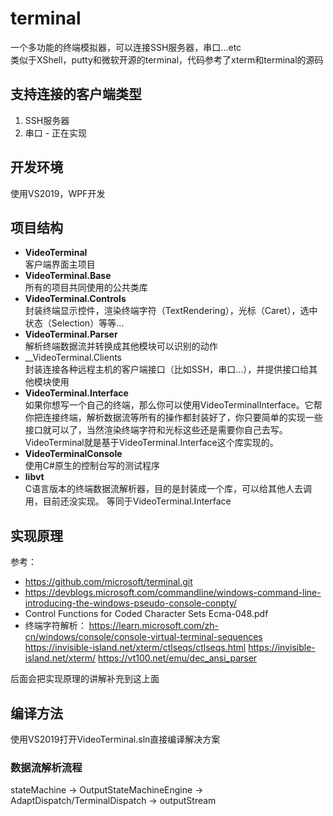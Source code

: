 
# terminal

一个多功能的终端模拟器，可以连接SSH服务器，串口...etc  
类似于XShell，putty和微软开源的terminal，代码参考了xterm和terminal的源码  

## 支持连接的客户端类型
1. SSH服务器
2. 串口 - 正在实现

## 开发环境
使用VS2019，WPF开发

## 项目结构
- __VideoTerminal__  
客户端界面主项目
- __VideoTerminal.Base__  
所有的项目共同使用的公共类库
- __VideoTerminal.Controls__  
封装终端显示控件，渲染终端字符（TextRendering），光标（Caret），选中状态（Selection）等等...
- __VideoTerminal.Parser__  
解析终端数据流并转换成其他模块可以识别的动作 
- __VideoTerminal.Clients  
封装连接各种远程主机的客户端接口（比如SSH，串口...），并提供接口给其他模块使用
- __VideoTerminal.Interface__  
如果你想写一个自己的终端，那么你可以使用VideoTerminalInterface。它帮你把连接终端，解析数据流等所有的操作都封装好了，你只要简单的实现一些接口就可以了，当然渲染终端字符和光标这些还是需要你自己去写。  
VideoTerminal就是基于VideoTerminal.Interface这个库实现的。  
- __VideoTerminalConsole__  
使用C#原生的控制台写的测试程序
- __libvt__  
C语言版本的终端数据流解析器，目的是封装成一个库，可以给其他人去调用，目前还没实现。
等同于VideoTerminal.Interface  

## 实现原理
参考：  
* https://github.com/microsoft/terminal.git
* https://devblogs.microsoft.com/commandline/windows-command-line-introducing-the-windows-pseudo-console-conpty/
* Control Functions for Coded Character Sets Ecma-048.pdf
* 终端字符解析：
https://learn.microsoft.com/zh-cn/windows/console/console-virtual-terminal-sequences
https://invisible-island.net/xterm/ctlseqs/ctlseqs.html
https://invisible-island.net/xterm/
https://vt100.net/emu/dec_ansi_parser

后面会把实现原理的讲解补充到这上面

## 编译方法
使用VS2019打开VideoTerminal.sln直接编译解决方案

### 数据流解析流程
stateMachine -> OutputStateMachineEngine -> AdaptDispatch/TerminalDispatch -> outputStream



